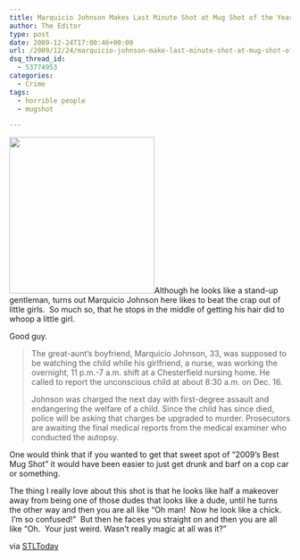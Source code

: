 ```yaml
---
title: Marquicio Johnson Makes Last Minute Shot at Mug Shot of the Year
author: The Editor
type: post
date: 2009-12-24T17:00:46+00:00
url: /2009/12/24/marquicio-johnson-make-last-minute-shot-at-mug-shot-of-the-year/
dsq_thread_id:
  - 53774953
categories:
  - Crime
tags:
  - horrible people
  - mugshot

---
```

[<img class="alignright size-full wp-image-2653" title="STG49159" src="http://punchingkitty.com/wp-content/uploads/2009/12/STG49159.gif" alt="" width="260" height="280" />][1]Although he looks like a stand-up gentleman, turns out Marquicio Johnson here likes to beat the crap out of little girls.  So much so, that he stops in the middle of getting his hair did to whoop a little girl.

Good guy.

> The great-aunt&#8217;s boyfriend, Marquicio Johnson, 33, was supposed to be watching the child while his girlfriend, a nurse, was working the overnight, 11 p.m.-7 a.m. shift at a Chesterfield nursing home. He called to report the unconscious child at about 8:30 a.m. on Dec. 16.
> 
> Johnson was charged the next day with first-degree assault and endangering the welfare of a child. Since the child has since died, police will be asking that charges be upgraded to murder. Prosecutors are awaiting the final medical reports from the medical examiner who conducted the autopsy.

One would think that if you wanted to get that sweet spot of &#8220;2009&#8217;s Best Mug Shot&#8221; it would have been easier to just get drunk and barf on a cop car or something.

The thing I really love about this shot is that he looks like half a makeover away from being one of those dudes that looks like a dude, until he turns the other way and then you are all like &#8220;Oh man!  Now he look like a chick.  I&#8217;m so confused!&#8221;  But then he faces you straight on and then you are all like &#8220;Oh.  Your just weird. Wasn&#8217;t really magic at all was it?&#8221;

via <a href="http://www.stltoday.com/stltoday/news/stories.nsf/stlouiscitycounty/story/38CE2CD373D07418862576950057D137?OpenDocument" target="_blank">STLToday</a>

 [1]: http://punchingkitty.com/wp-content/uploads/2009/12/STG49159.gif